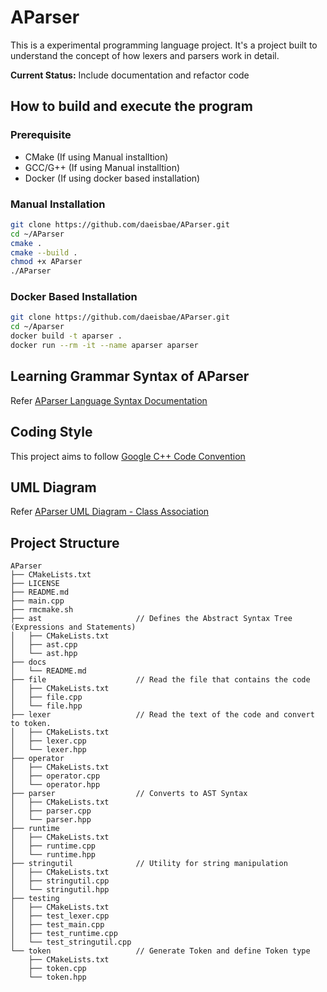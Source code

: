 # AParser
This is a experimental programming language project. It's a project built to understand the concept of how lexers and parsers work in detail.

**Current Status:** Include documentation and refactor code

## How to build and execute the program
### Prerequisite
- CMake (If using Manual installtion)
- GCC/G++ (If using Manual installtion)
- Docker (If using docker based installation)

### Manual Installation
```sh
git clone https://github.com/daeisbae/AParser.git
cd ~/AParser
cmake .
cmake --build .
chmod +x AParser
./AParser
```

### Docker Based Installation
```sh
git clone https://github.com/daeisbae/AParser.git
cd ~/Aparser
docker build -t aparser .
docker run --rm -it --name aparser aparser
```

## Learning Grammar Syntax of AParser
Refer [AParser Language Syntax Documentation](https://github.com/daeisbae/AParser/blob/main/docs/README.md)

## Coding Style
This project aims to follow [Google C++ Code Convention](https://google.github.io/styleguide/cppguide.html)

## UML Diagram
Refer [AParser UML Diagram - Class Association](https://github.com/daeisbae/AParser/blob/main/docs/uml_diagram/README.md)

## Project Structure
```
AParser
├── CMakeLists.txt
├── LICENSE
├── README.md
├── main.cpp
├── rmcmake.sh
├── ast                     // Defines the Abstract Syntax Tree (Expressions and Statements)
│   ├── CMakeLists.txt
│   ├── ast.cpp
│   └── ast.hpp
├── docs
│   └── README.md
├── file                    // Read the file that contains the code
│   ├── CMakeLists.txt
│   ├── file.cpp
│   └── file.hpp
├── lexer                   // Read the text of the code and convert to token.
│   ├── CMakeLists.txt
│   ├── lexer.cpp
│   └── lexer.hpp
├── operator
│   ├── CMakeLists.txt
│   ├── operator.cpp
│   └── operator.hpp
├── parser                  // Converts to AST Syntax
│   ├── CMakeLists.txt
│   ├── parser.cpp
│   └── parser.hpp
├── runtime
│   ├── CMakeLists.txt
│   ├── runtime.cpp
│   └── runtime.hpp
├── stringutil              // Utility for string manipulation
│   ├── CMakeLists.txt
│   ├── stringutil.cpp
│   └── stringutil.hpp
├── testing
│   ├── CMakeLists.txt
│   ├── test_lexer.cpp
│   ├── test_main.cpp
│   ├── test_runtime.cpp
│   └── test_stringutil.cpp
└── token                   // Generate Token and define Token type
    ├── CMakeLists.txt
    ├── token.cpp
    └── token.hpp
```
